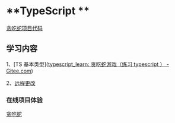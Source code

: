 # **TypeScript **

[贪吃蛇项目代码](https://githubfast.com/puhuipuhui/typescript_learn)

## 学习内容

1、[TS 基本类型]([typescript_learn: 贪吃蛇游戏（练习 typescript ） - Gitee.com](https://gitee.com/pu_huihui/typescript_learn/tree/branch_1/))

2、[远程更改]()

### 在线项目体验

[贪吃蛇](http://pu_huihui.gitee.io/typescript_learn/)


